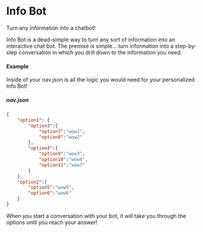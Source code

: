 # Info Bot

Turn any information into a chatbot!

Info Bot is a dead-simple way to turn any sort of information into an interactive chat bot. The premise is simple... turn information into a step-by-step conversation in which you drill down to the information you need.

#### Example

Inside of your nav.json is all the logic you would need for your personalized Info Bot! 
##### nav.json
```json
{
    "option1": {
        "option3":{
            "option7":"wow1",
            "option8":"wow2"
        },
        "option4":{
            "option9":"wow3",
            "option10":"wow4",
            "option11":"wow7"  
        }
    },
    "option2":{
        "option5":"wow5",
        "option6":"wow6"
    }
}
```

When you start a conversation with your bot, it will take you through the options until you reach your answer!